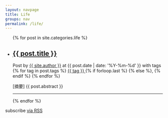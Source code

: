 ```yaml
---
layout: navpage
title: Life
groups: nav
permalink: /life/
---
```


<div class="home">

  <ul class="post-list">
    <div class="post_header_blank"></div>
    <!--hr class="hrstyle">
    <div class="post_header_blank"></div-->
    {% for post in site.categories.life %}
      <!--  div class="general_block"  -->
      <div>
        <li>
          <h2 class="my-post-title">
              <a class="post-link" href="{{ post.url | prepend: site.baseurl }}">{{ post.title }}</a>
          </h2>
          <span class="post-meta">
            Post by <a href="/about/">{{ site.author }}</a> 
            at {{ post.date | date: '%Y-%m-%d' }} 
            with tags 
            {% for tag in post.tags %}
              <a href="{{ site.tags_path }}#{{ tag }}" rel="nofollow">
                {{ tag }}
              </a>
              {% if forloop.last %}
              {% else %}, {% endif %}
            {% endfor %}
          </span>
          <br>
          <p class="my-abstract"> [摘要] {{ post.abstract }} </p>       
        </li>
      </div>
      <div class="post_header_blank"></div>
      <hr class="hrstyle">
      <div class="post_header_blank"></div>
    {% endfor %}
  </ul>

  <p class="rss-subscribe">subscribe <a href="{{ "/feed.xml" | prepend: site.baseurl }}">via RSS</a></p>

</div>
